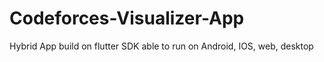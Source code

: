 # Codeforces-Visualizer-App
Hybrid App build on flutter SDK able to run on Android, IOS, web, desktop
